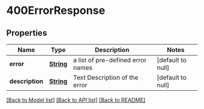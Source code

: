 # 400ErrorResponse
## Properties

Name | Type | Description | Notes
------------ | ------------- | ------------- | -------------
**error** | [**String**](string.md) | a list of pre-defined error names | [default to null]
**description** | [**String**](string.md) | Text Description of the error | [default to null]

[[Back to Model list]](../README.md#documentation-for-models) [[Back to API list]](../README.md#documentation-for-api-endpoints) [[Back to README]](../README.md)

